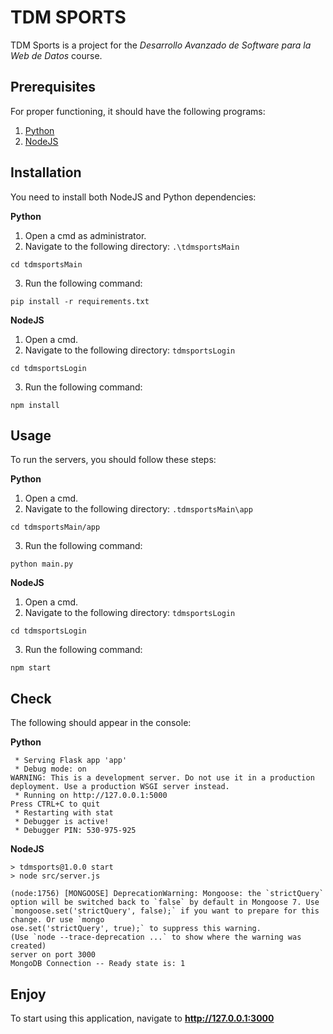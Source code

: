 # TDM SPORTS
TDM Sports is a project for the _Desarrollo Avanzado de Software para la Web de Datos_ course.

## Prerequisites
For proper functioning, it should have the following programs:
1. [Python](https://www.python.org/downloads/)
2. [NodeJS](https://nodejs.org/en/download/)

## Installation
You need to install both NodeJS and Python dependencies:

**Python**
1. Open a cmd as administrator.
2. Navigate to the following directory: `.\tdmsportsMain`
```
cd tdmsportsMain
```
3. Run the following command:
```
pip install -r requirements.txt
```

**NodeJS**
1. Open a cmd.
2. Navigate to the following directory: `tdmsportsLogin`
```
cd tdmsportsLogin
```
3. Run the following command:
```
npm install
```

## Usage
To run the servers, you should follow these steps:

**Python** 
1. Open a cmd.
2. Navigate to the following directory: `.tdmsportsMain\app`
```
cd tdmsportsMain/app
```
3. Run the following command:
```
python main.py
```

**NodeJS** 
1. Open a cmd.
2. Navigate to the following directory: `tdmsportsLogin`
```
cd tdmsportsLogin
```
3. Run the following command:
```
npm start
```
## Check
The following should appear in the console:

**Python**
```
 * Serving Flask app 'app'
 * Debug mode: on
WARNING: This is a development server. Do not use it in a production deployment. Use a production WSGI server instead.
 * Running on http://127.0.0.1:5000
Press CTRL+C to quit
 * Restarting with stat
 * Debugger is active!
 * Debugger PIN: 530-975-925
```

**NodeJS**
```
> tdmsports@1.0.0 start
> node src/server.js

(node:1756) [MONGOOSE] DeprecationWarning: Mongoose: the `strictQuery` option will be switched back to `false` by default in Mongoose 7. Use `mongoose.set('strictQuery', false);` if you want to prepare for this change. Or use `mongo
ose.set('strictQuery', true);` to suppress this warning.
(Use `node --trace-deprecation ...` to show where the warning was created)
server on port 3000
MongoDB Connection -- Ready state is: 1
```

## Enjoy
To start using this application, navigate to **http://127.0.0.1:3000**
